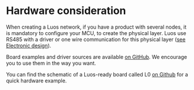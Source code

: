 # Hardware consideration

When creating a Luos network, if you have a product with several nodes, it is mandatory to configure your MCU, to create the physical layer. Luos use RS485 with a driver or one wire communication for this physical layer ([see Electronic design](./electronics.md)).

Board examples and driver sources are available <a href="https://github.com/Luos-io/Examples/tree/master/Projects" target="_blank">on GitHub</a>. We encourage you to use them in the way you want.

You can find the schematic of a Luos-ready board called L0 <a href="https://en.wikipedia.org/wiki/Microcontroller" target="_blank">on Github<a> for a quick hardware example.
